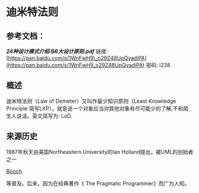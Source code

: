 # 迪米特法则

## 参考文档：

_**24种设计模式介绍与6大设计原则.pdf**_   链接: [https://pan.baidu.com/s/1WnFwH9\_o29Z48UpQyadiPA](https://pan.baidu.com/s/1WnFwH9_o29Z48UpQyadiPA) 密码: i238

## 概述

迪米特法则（Law of Demeter）又叫作最少知识原则（Least Knowledge Principle 简写LKP），就是说一个对象应当对其他对象有尽可能少的了解,不和陌生人说话。英文简写为: LoD.

## 来源历史

1987年秋天由美国Northeastern University的Ian Holland提出，被UML的创始者之一

[Booch](https://baike.baidu.com/item/Booch/6573414)

等普及。后来，因为在经典著作《 The Pragmatic Programmer》而广为人知。

